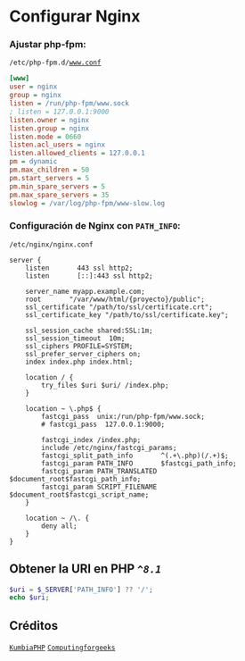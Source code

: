 # Configurar Nginx

### Ajustar php-fpm:
<code>/etc/php-fpm.d/www.conf</code>
```ini
[www]
user = nginx
group = nginx
listen = /run/php-fpm/www.sock
; listen = 127.0.0.1:9000
listen.owner = nginx
listen.group = nginx
listen.mode = 0660
listen.acl_users = nginx
listen.allowed_clients = 127.0.0.1
pm = dynamic
pm.max_children = 50
pm.start_servers = 5
pm.min_spare_servers = 5
pm.max_spare_servers = 35
slowlog = /var/log/php-fpm/www-slow.log
```


### Configuración de Nginx con <code>PATH_INFO</code>:
<code>/etc/nginx/nginx.conf</code>
```nginx
server {
    listen       443 ssl http2;
    listen       [::]:443 ssl http2;

    server_name myapp.example.com;
    root       "/var/www/html/{proyecto}/public";
    ssl_certificate "/path/to/ssl/certificate.crt";
    ssl_certificate_key "/path/to/ssl/certificate.key";

    ssl_session_cache shared:SSL:1m;
    ssl_session_timeout  10m;
    ssl_ciphers PROFILE=SYSTEM;
    ssl_prefer_server_ciphers on;
    index index.php index.html;

    location / {
        try_files $uri $uri/ /index.php;
    }

    location ~ \.php$ {
        fastcgi_pass  unix:/run/php-fpm/www.sock;
        # fastcgi_pass  127.0.0.1:9000;

        fastcgi_index /index.php;
        include /etc/nginx/fastcgi_params;
        fastcgi_split_path_info       ^(.+\.php)(/.+)$;
        fastcgi_param PATH_INFO       $fastcgi_path_info;
        fastcgi_param PATH_TRANSLATED $document_root$fastcgi_path_info;
        fastcgi_param SCRIPT_FILENAME $document_root$fastcgi_script_name;
    }

    location ~ /\. {
        deny all;
    }
}
```

## Obtener la URI en PHP <code><i>^8.1</i></code>
```php
$uri = $_SERVER['PATH_INFO'] ?? '/';
echo $uri;
```

## Créditos
[<code>KumbiaPHP</code>](https://github.com/KumbiaPHP/Documentation/blob/master/es/to-install.md#configurar-nginx)
[<code>Computingforgeeks</code>](https://computingforgeeks.com/install-php-8-on-rocky-linux-almalinux-8/?expand_article=1)
